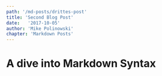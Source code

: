 ```yaml
---
path: '/md-posts/drittes-post'
title: 'Second Blog Post'
date:   '2017-10-05'
author: 'Mike Polinowski'
chapter: 'Markdown Posts'
---
```


# A dive into Markdown Syntax
